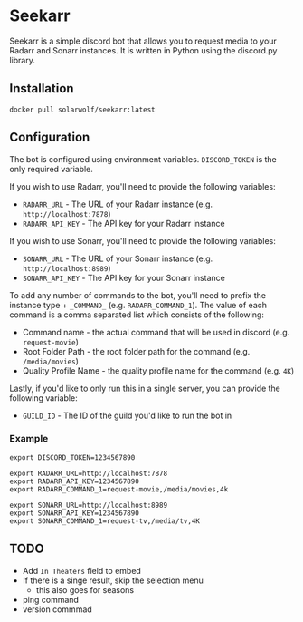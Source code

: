 # Seekarr

Seekarr is a simple discord bot that allows you to request media to your Radarr and Sonarr instances. It is written in Python using the discord.py library.

## Installation
``` shell
docker pull solarwolf/seekarr:latest
```

## Configuration
The bot is configured using environment variables. `DISCORD_TOKEN` is the only required variable.  

If you wish to use Radarr, you'll need to provide the following variables:
- `RADARR_URL` - The URL of your Radarr instance (e.g. `http://localhost:7878`)
- `RADARR_API_KEY` - The API key for your Radarr instance

If you wish to use Sonarr, you'll need to provide the following variables:
- `SONARR_URL` - The URL of your Sonarr instance (e.g. `http://localhost:8989`)
- `SONARR_API_KEY` - The API key for your Sonarr instance

To add any number of commands to the bot, you'll need to prefix the instance type + `_COMMAND_` (e.g. `RADARR_COMMAND_1`). The value of each command is a comma separated list which consists of the following:
- Command name - the actual command that will be used in discord (e.g. `request-movie`)
- Root Folder Path - the root folder path for the command (e.g. `/media/movies`)
- Quality Profile Name - the quality profile name for the command (e.g. `4K`)

Lastly, if you'd like to only run this in a single server, you can provide the following variable:
- `GUILD_ID` - The ID of the guild you'd like to run the bot in

### Example
``` shell
export DISCORD_TOKEN=1234567890

export RADARR_URL=http://localhost:7878
export RADARR_API_KEY=1234567890
export RADARR_COMMAND_1=request-movie,/media/movies,4k

export SONARR_URL=http://localhost:8989
export SONARR_API_KEY=1234567890
export SONARR_COMMAND_1=request-tv,/media/tv,4K
```

## TODO
- Add `In Theaters` field to embed
- If there is a singe result, skip the selection menu
    - this also goes for seasons
- ping command
- version commmad
